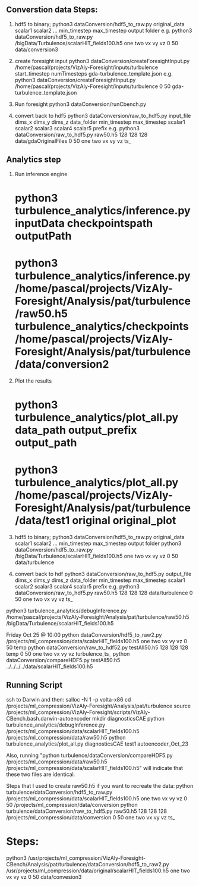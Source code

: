 ## Converstion data Steps:
1. hdf5 to binary;
	python3 dataConversion/hdf5_to_raw.py original_data scalar1 scalar2 ... min_timestep max_timestep output folder
	e.g. python3 dataConversion/hdf5_to_raw.py /bigData/Turbulence/scalarHIT_fields100.h5 one two vx vy vz 0 50  data/conversion3 

2. create foresight input
	python3 dataConversion/createForesightInput.py /home/pascal/projects/VizAly-Foresight/inputs/turbulence start_timestep numTimesteps gda-turbulence_template.json
	e.g. python3 dataConversion/createForesightInput.py /home/pascal/projects/VizAly-Foresight/inputs/turbulence 0 50 gda-turbulence_template.json

3. Run foresight
	python3 dataConversion/runCbench.py

4. convert back to hdf5
	python3 dataConversion/raw_to_hdf5.py input_file dims_x dims_y dims_z data_folder min_timestep max_timestep scalar1 scalar2 scalar3 scalar4 scalar5 prefix
	e.g. python3 dataConversion/raw_to_hdf5.py raw50.h5 128 128 128 data/gdaOriginalFiles 0 50 one two vx vy vz ts_



## Analytics step
1. Run inference engine
	# python3 turbulence_analytics/inference.py inputData checkpointspath outputPath
	# python3 turbulence_analytics/inference.py /home/pascal/projects/VizAly-Foresight/Analysis/pat/turbulence/raw50.h5 turbulence_analytics/checkpoints /home/pascal/projects/VizAly-Foresight/Analysis/pat/turbulence/data/conversion2

2. Plot the results
	# python3 turbulence_analytics/plot_all.py data_path output_prefix output_path
	# python3 turbulence_analytics/plot_all.py /home/pascal/projects/VizAly-Foresight/Analysis/pat/turbulence/data/test1 original original_plot



 

1. hdf5 to binary;
python3 dataConversion/hdf5_to_raw.py original_data scalar1 scalar2 ... min_timestep max_timestep output folder
python3 dataConversion/hdf5_to_raw.py /bigData/Turbulence/scalarHIT_fields100.h5 one two vx vy vz 0 50  data/turbulence


2. convert back to hdf
python3 dataConversion/raw_to_hdf5.py output_file dims_x dims_y dims_z data_folder min_timestep max_timestep scalar1 scalar2 scalar3 scalar4 scalar5 prefix
e.g. python3 dataConversion/raw_to_hdf5.py raw50.h5 128 128 128 data/turbulence 0 50 one two vx vy vz ts_



python3 turbulence_analytics/debugInference.py /home/pascal/projects/VizAly-Foresight/Analysis/pat/turbulence/raw50.h5 /bigData/Turbulence/scalarHIT_fields100.h5


Friday Oct 25 @ 10:00
python dataConversion/hdf5_to_raw2.py /projects/ml_compression/data/scalarHIT_fields100.h5 one two vx vy vz 0 50  temp
python dataConversion/raw_to_hdf52.py testAll50.h5 128 128 128 temp 0 50 one two vx vy vz turbulence_ts_
python dataConversion/compareHDF5.py testAll50.h5 ../../../../data/scalarHIT_fields100.h5



## Running Script
ssh to Darwin and then:
salloc -N 1 -p volta-x86
cd /projects/ml_compression/VizAly-Foresight/Analysis/pat/turbulence
source /projects/ml_compression/VizAly-Foresight/scripts/VizAly-CBench.bash.darwin-autoencoder
mkdir diagnosticsCAE
python turbulence_analytics/debugInference.py /projects/ml_compression/data/scalarHIT_fields100.h5 /projects/ml_compression/data/raw50.h5
python turbulence_analytics/plot_all.py diagnosticsCAE test1 autoencoder_Oct_23


Also, running "python turbulence/dataConversion/compareHDF5.py /projects/ml_compression/data/raw50.h5 /projects/ml_compression/data/scalarHIT_fields100.h5" will indicate that these two files are identical.

Steps that I used to create raw50.h5 if you want to recreate the data:
python turbulence/dataConversion/hdf5_to_raw.py /projects/ml_compression/data/scalarHIT_fields100.h5 one two vx vy vz 0 50 /projects/ml_compression/data/conversion
python turbulence/dataConversion/raw_to_hdf5.py raw50.h5 128 128 128 /projects/ml_compression/data/conversion 0 50 one two vx vy vz ts_



# Steps:
python3 /usr/projects/ml_compression/VizAly-Foresight-CBench/Analysis/pat/turbulence/dataConversion/hdf5_to_raw2.py /usr/projects/ml_compression/data/original/scalarHIT_fields100.h5 one two vx vy vz 0 50 data/convesion3